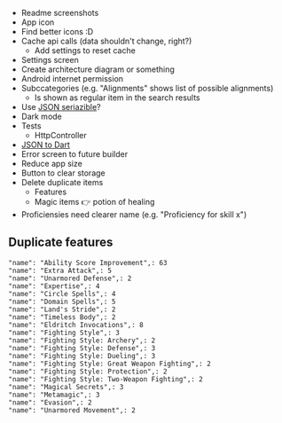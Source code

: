 - Readme screenshots
- App icon
- Find better icons :D
- Cache api calls (data shouldn't change, right?)
  - Add settings to reset cache
- Settings screen
- Create architecture diagram or something 
- Android internet permission
- Subccategories (e.g. "Alignments" shows list of possible alignments)
  - Is shown as regular item in the search results
- Use [JSON seriazible](https://pub.dev/packages/json_serializable)?
- Dark mode
- Tests
  - HttpController
- [JSON to Dart](https://javiercbk.github.io/json_to_dart/)
- Error screen to future builder
- Reduce app size
- Button to clear storage
- Delete duplicate items
  - Features
  - Magic items 👉 potion of healing
- Proficiensies need clearer name (e.g. "Proficiency for skill x")


## Duplicate features
```
"name": "Ability Score Improvement",: 63
"name": "Extra Attack",: 5
"name": "Unarmored Defense",: 2
"name": "Expertise",: 4
"name": "Circle Spells",: 4
"name": "Domain Spells",: 5
"name": "Land's Stride",: 2
"name": "Timeless Body",: 2
"name": "Eldritch Invocations",: 8
"name": "Fighting Style",: 3
"name": "Fighting Style: Archery",: 2
"name": "Fighting Style: Defense",: 3
"name": "Fighting Style: Dueling",: 3
"name": "Fighting Style: Great Weapon Fighting",: 2
"name": "Fighting Style: Protection",: 2
"name": "Fighting Style: Two-Weapon Fighting",: 2
"name": "Magical Secrets",: 3
"name": "Metamagic",: 3
"name": "Evasion",: 2
"name": "Unarmored Movement",: 2
```